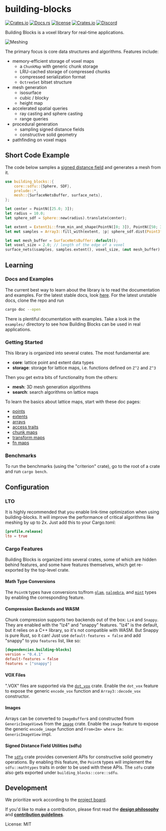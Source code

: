 # building-blocks

[![Crates.io](https://img.shields.io/crates/v/building-blocks.svg)](https://crates.io/crates/building-blocks)
[![Docs.rs](https://docs.rs/building-blocks/badge.svg)](https://docs.rs/building-blocks)
[![license](https://img.shields.io/badge/license-MIT-blue.svg)](./LICENSE)
[![Crates.io](https://img.shields.io/crates/d/building-blocks.svg)](https://crates.io/crates/building-blocks)
[![Discord](https://img.shields.io/discord/770726405557321778.svg?logo=discord&colorB=7289DA)](https://discord.gg/CnTNjwb)

Building Blocks is a voxel library for real-time applications.

![Meshing](https://i.imgur.com/IZwfRHc.gif)

The primary focus is core data structures and algorithms. Features include:

- memory-efficient storage of voxel maps
  - a `ChunkMap` with generic chunk storage
  - LRU-cached storage of compressed chunks
  - compressed serialization format
  - `OctreeSet` bitset structure
- mesh generation
  - isosurface
  - cubic / blocky
  - height map
- accelerated spatial queries
  - ray casting and sphere casting
  - range queries
- procedural generation
  - sampling signed distance fields
  - constructive solid geometry
- pathfinding on voxel maps

## Short Code Example

The code below samples a [signed distance field](https://en.wikipedia.org/wiki/Signed_distance_function) and generates a
mesh from it.

```rust
use building_blocks::{
    core::sdfu::{Sphere, SDF},
    prelude::*,
    mesh::{SurfaceNetsBuffer, surface_nets},
};

let center = PointN([25.0; 3]);
let radius = 10.0;
let sphere_sdf = Sphere::new(radius).translate(center);

let extent = Extent3i::from_min_and_shape(PointN([0; 3]), PointN([50; 3]));
let mut samples = Array3::fill_with(extent, |p| sphere_sdf.dist(Point3f::from(p)));

let mut mesh_buffer = SurfaceNetsBuffer::default();
let voxel_size = 2.0; // length of the edge of a voxel
surface_nets(&samples, samples.extent(), voxel_size, &mut mesh_buffer);
```

## Learning

### Docs and Examples

The current best way to learn about the library is to read the documentation and examples. For the latest stable docs, look
[here](https://docs.rs/building_blocks/latest/building_blocks). For the latest unstable docs, clone the repo and run

```sh
cargo doc --open
```

There is plentiful documentation with examples. Take a look in the `examples/` directory to see how Building Blocks can be
used in real applications.

### Getting Started

This library is organized into several crates. The most fundamental are:

- **core**: lattice point and extent data types
- **storage**: storage for lattice maps, i.e. functions defined on `Z^2` and `Z^3`

Then you get extra bits of functionality from the others:

- **mesh**: 3D mesh generation algorithms
- **search**: search algorithms on lattice maps

To learn the basics about lattice maps, start with these doc pages:

- [points](https://docs.rs/building_blocks_core/latest/building_blocks_core/point/struct.PointN.html)
- [extents](https://docs.rs/building_blocks_core/latest/building_blocks_core/extent/struct.ExtentN.html)
- [arrays](https://docs.rs/building_blocks_storage/latest/building_blocks_storage/array/index.html)
- [access traits](https://docs.rs/building_blocks_storage/latest/building_blocks_storage/access/index.html)
- [chunk maps](https://docs.rs/building_blocks_storage/latest/building_blocks_storage/chunk_map/index.html)
- [transform maps](https://docs.rs/building_blocks_storage/latest/building_blocks_storage/transform_map/index.html)
- [fn maps](https://docs.rs/building_blocks_storage/latest/building_blocks_storage/func/index.html)

### Benchmarks

To run the benchmarks (using the "criterion" crate), go to the root of a crate and run `cargo bench`.

## Configuration

### LTO

It is highly recommended that you enable link-time optimization when using building-blocks. It will improve the performance
of critical algorithms like meshing by up to 2x. Just add this to your Cargo.toml:

```toml
[profile.release]
lto = true
```

### Cargo Features

Building Blocks is organized into several crates, some of which are hidden behind features, and some have features
themselves, which get re-exported by the top-level crate.

#### Math Type Conversions

The `PointN` types have conversions to/from [`glam`](https://docs.rs/glam), [`nalgebra`](https://nalgebra.org/), and
[`mint`](https://docs.rs/mint) types by enabling the corresponding feature.

#### Compression Backends and WASM

Chunk compression supports two backends out of the box: `Lz4` and `Snappy`. They are enabled with the "lz4" and "snappy"
features. "lz4" is the default, but it relies on a C++ library, so it's not compatible with WASM. But Snappy is pure Rust,
so it can! Just use `default-features = false` and add "snappy" to you `features` list, like so:

```toml
[dependencies.building-blocks]
version = "0.4.1"
default-features = false
features = ["snappy"]
```

#### VOX Files

".VOX" files are supported via the [`dot_vox`](https://docs.rs/dot_vox/) crate. Enable the `dot_vox` feature to expose the
generic `encode_vox` function and `Array3::decode_vox` constructor.

#### Images

Arrays can be converted to `ImageBuffer`s and constructed from `GenericImageView`s from the [`image`](https://docs.rs/image)
crate. Enable the `image` feature to expose the generic `encode_image` function and `From<Im> where Im: GenericImageView`
impl.

#### Signed Distance Field Utilities (sdfu)

The [`sdfu`](https://docs.rs/sdfu) crate provides convenient APIs for constructive solid geometry operations. By enabling
this feature, the `PointN` types will implement the `sdfu::mathtypes` traits in order to be used with these APIs. The `sdfu`
crate also gets exported under `building_blocks::core::sdfu`.

## Development

We prioritize work according to the [project board](https://github.com/bonsairobo/building-blocks/projects/1).

If you'd like to make a contribution, please first read the **[design philosophy](DESIGN.md)** and **[contribution
guidelines](CONTRIBUTING.md)**.

License: MIT
